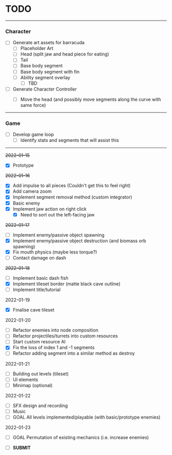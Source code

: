 # TODO
___
### Character
- [ ] Generate art assets for barracuda
	- [ ] Placeholder Art
	- [ ] Head (split jaw and head piece for eating)
	- [ ] Tail
	- [ ] Base body segment
	- [ ] Base body segment with fin
	- [ ] Ability segment overlay
		- [ ] TBD
- [ ] Generate Character Controller
	- [ ] Move the head (and possibly move segments along the curve with same force)


___
### Game
- [ ] Develop game loop
	- [ ] Identify stats and segments that will assist this

___

~~2022-01-15~~
- [x] Prototype

~~2022-01-16~~
- [x] Add impulse to all pieces (Couldn't get this to feel right)
- [x] Add camera zoom
- [x] Implement segment removal method (custom integrator)
- [x] Basic enemy
- [x] Implement jaw action on right click
	- [x] Need to sort out the left-facing jaw

~~2022-01-17~~
- [ ] Implement enemy/passive object spawning
- [x] Implement enemy/passive object destruction (and biomass orb spawning)
- [x] Fix mouth physics (maybe less torque?)
- [ ] Contact damage on dash

~~2022-01-18~~
- [ ] Implement basic dash fish
- [x] Implement tileset border (matte black cave outline)
- [ ] Implement title/tutorial

2022-01-19
- [x] Finalise cave tileset

2022-01-20
- [ ] Refactor enemies into node composition
- [ ] Refactor projectiles/turrets into custom resources
- [ ] Start custom resource AI
- [x] Fix the loss of index 1 and -1 segments
- [ ] Refactor adding segment into a similar method as destroy

2022-01-21
- [ ] Building out levels (tileset)
- [ ] UI elements
- [ ] Minimap (optional)

2022-01-22
- [ ] SFX design and recording
- [ ] Music
- [ ] GOAL All levels implemented/playable (with basic/prototype enemies)

2022-01-23
- [ ] GOAL Permutation of existing mechanics (i.e. increase enemies)

- [ ] **SUBMIT**